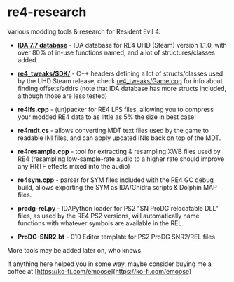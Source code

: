 # re4-research
Various modding tools & research for Resident Evil 4.

* **[IDA 7.7 database](https://github.com/emoose/re4-research/issues/3)** - IDA database for RE4 UHD (Steam) version 1.1.0, with over 80% of in-use functions named, and a lot of structures/classes added.

* **[re4_tweaks/SDK/](https://github.com/nipkownix/re4_tweaks/tree/master/dllmain/SDK)** - C++ headers defining a lot of structs/classes used by the UHD Steam release, check [re4_tweaks/Game.cpp](https://github.com/nipkownix/re4_tweaks/blob/master/dllmain/Game.cpp) for info about finding offsets/addrs (note that IDA database has more structs included, although those are less tested)

* **re4lfs.cpp** - (un)packer for RE4 LFS files, allowing you to compress your modded RE4 data to as little as 5% the size in best case!

* **re4mdt.cs** - allows converting MDT text files used by the game to readable INI files, and can apply updated INIs back on top of the MDT.

* **re4resample.cpp** - tool for extracting & resampling XWB files used by RE4 (resampling low-sample-rate audio to a higher rate should improve any HRTF effects mixed into the audio)

* **re4sym.cpp** - parser for SYM files included with the RE4 GC debug build, allows exporting the SYM as IDA/Ghidra scripts & Dolphin MAP files.

* **prodg-rel.py** - IDAPython loader for PS2 "SN ProDG relocatable DLL" files, as used by the RE4 PS2 versions, will automatically name functions with whatever symbols are available in the REL.

* **ProDG-SNR2.bt** - 010 Editor template for PS2 ProDG SNR2/REL files

More tools may be added later on, who knows.

If anything here helped you in some way, maybe consider buying me a coffee at [https://ko-fi.com/emoose](https://ko-fi.com/emoose)
